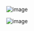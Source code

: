 
![image](https://github.com/user-attachments/assets/6c96bfc6-1451-4e52-9d18-ad138f723b67)

![image](https://github.com/user-attachments/assets/1ccdb43b-b65c-4b7a-980d-779587d2c164)
